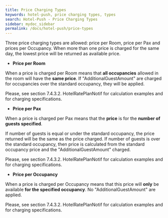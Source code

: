 ```yaml
---
title: Price Charging Types
keywords: hotel-push, price charging types, types
search: Hotel-Push - Price Charging Types
sidebar: mydoc_sidebar
permalink: /docs/hotel-push/price-types
---
```


Three price charging types are allowed: price per Room, price per Pax
and prices per Occupancy. When more than one price is charged for the
same day, the lowest price will be returned as available price.

-   **Price per Room**

When a price is charged per Room means that **all occupancies** allowed
in the room will have the **same price**. If "AdditionalGuestAmount" are
charged for occupancies over the standard occupancy, they will be
applied.

Please, see section 7.4.3.2. HotelRatePlanNotif for calculation examples
and for charging specifications.

-   **Price per Pax**

When a price is charged per Pax means that the **price** is for the
**number of guests specified**.

If number of guests is equal or under the standard occupancy, the price
returned will be the same as the price charged. If number of guests is
over the standard occupancy, then price is calculated from the standard
occupancy price and the "AdditionalGuestAmount" charged.

Please, see section 7.4.3.2. HotelRatePlanNotif for calculation examples
and for charging specifications.

-   **Price per Occupancy**

When a price is charged per Occupancy means that this price will
**only** be available **for the specified occupancy**. No
"AdditionalGuestAmount" are applied.

Please, see section 7.4.3.2. HotelRatePlanNotif for calculation examples
and for charging specifications.


